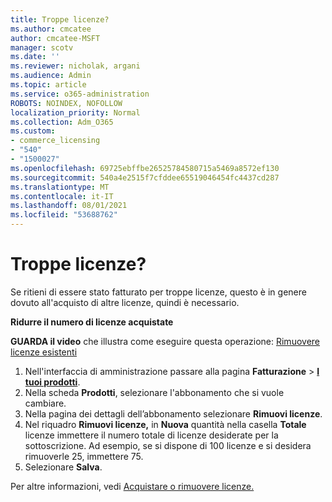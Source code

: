 ```yaml
---
title: Troppe licenze?
ms.author: cmcatee
author: cmcatee-MSFT
manager: scotv
ms.date: ''
ms.reviewer: nicholak, argani
ms.audience: Admin
ms.topic: article
ms.service: o365-administration
ROBOTS: NOINDEX, NOFOLLOW
localization_priority: Normal
ms.collection: Adm_O365
ms.custom:
- commerce_licensing
- "540"
- "1500027"
ms.openlocfilehash: 69725ebffbe26525784580715a5469a8572ef130
ms.sourcegitcommit: 540a4e2515f7cfddee65519046454fc4437cd287
ms.translationtype: MT
ms.contentlocale: it-IT
ms.lasthandoff: 08/01/2021
ms.locfileid: "53688762"
---
```

# <a name="too-many-licenses"></a>Troppe licenze?

Se ritieni di essere stato fatturato per troppe licenze, questo è in genere dovuto all'acquisto di altre licenze, quindi è necessario.
  
**Ridurre il numero di licenze acquistate**

**GUARDA il video** che illustra come eseguire questa operazione: [Rimuovere licenze esistenti](https://go.microsoft.com/fwlink/p/?linkid=2154938)
  
1. Nell'interfaccia di amministrazione passare alla pagina **Fatturazione** \> **[I tuoi prodotti](https://go.microsoft.com/fwlink/p/?linkid=842054)**.
2. Nella scheda **Prodotti**, selezionare l'abbonamento che si vuole cambiare.
3. Nella pagina dei dettagli dell’abbonamento selezionare **Rimuovi licenze**.
4. Nel riquadro **Rimuovi licenze,** in **Nuova** quantità nella casella **Totale** licenze immettere il numero totale di licenze desiderate per la sottoscrizione. Ad esempio, se si dispone di 100 licenze e si desidera rimuoverle 25, immettere 75.
5. Selezionare **Salva**.

Per altre informazioni, vedi [Acquistare o rimuovere licenze.](/microsoft-365/commerce/licenses/buy-licenses)